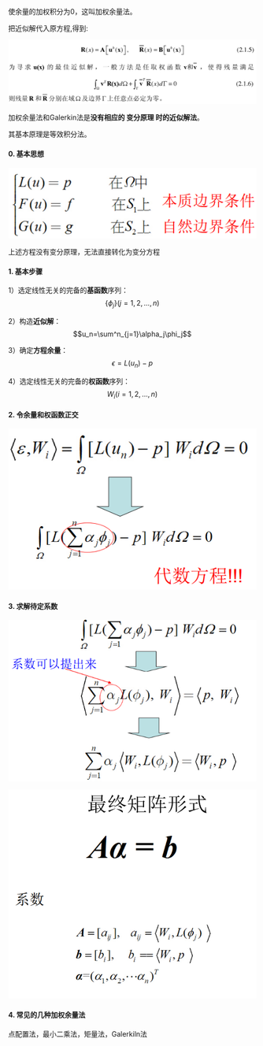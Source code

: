 使余量的加权积分为0，这叫加权余量法。

把近似解代入原方程,得到:

![image-20201117110055631](../imags/image-20201117110055631.png)



加权余量法和Galerkin法是**没有相应的 变分原理 时的近似解法**。

其基本原理是等效积分法。

#### 0. 基本思想

![image-20201027102315308](../imags/image-20201027102315308.png)

上述方程没有变分原理，无法直接转化为变分方程



#### 1. 基本步骤

1）选定线性无关的完备的**基函数**序列：$$\{\phi_j\}(j=1,2,...,n)$$

2）构造**近似解**：$$u_n=\sum^n_{j=1}\alpha_j\phi_j$$

3）确定**方程余量**：$$\epsilon=L(u_n)-p$$

4）选定线性无关的完备的**权函数**序列：$$W_i(i=1,2,...,n)$$



#### 2. 令余量和权函数正交

![image-20201027102851929](../imags/image-20201027102851929.png)

#### 3. 求解待定系数

![image-20201027103119851](../imags/image-20201027103119851.png)

![image-20201027103128758](../imags/image-20201027103128758.png)

#### 4. 常见的几种加权余量法

点配置法，最小二乘法，矩量法，Galerkiln法

